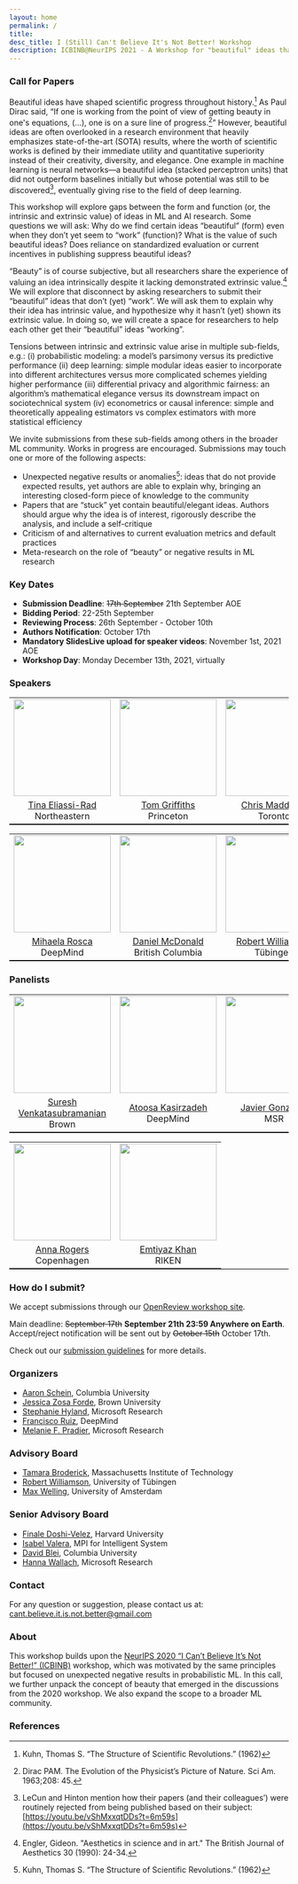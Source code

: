 ```yaml
---
layout: home
permalink: /
title:
desc_title: I (Still) Can't Believe It's Not Better! Workshop
description: ICBINB@NeurIPS 2021 - A Workshop for "beautiful" ideas that *should* have worked
---
```


### Call for Papers

Beautiful ideas have shaped scientific progress throughout history.[^1] As Paul Dirac said, “If one is working from the point of view of getting beauty in one's equations, (…), one is on a sure line of progress.[^2]” However, beautiful ideas are often overlooked in a research environment that heavily emphasizes state-of-the-art (SOTA) results, where the worth of scientific works is defined by their immediate utility and quantitative superiority instead of their creativity, diversity, and elegance. One example in machine learning is neural networks—a beautiful idea (stacked perceptron units) that did not outperform baselines initially but whose potential was still to be discovered[^3], eventually giving rise to the field of deep learning.

This workshop will explore gaps between the form and function (or, the intrinsic and extrinsic value) of ideas in ML and AI research. Some questions we will ask: Why do we find certain ideas “beautiful” (form) even when they don’t yet seem to “work” (function)? What is the value of such beautiful ideas? Does reliance on standardized evaluation or current incentives in publishing suppress beautiful ideas?

“Beauty” is of course subjective, but all researchers share the experience of valuing an idea intrinsically despite it lacking demonstrated extrinsic value.[^4] We will explore that disconnect by asking researchers to submit their “beautiful” ideas that don’t (yet) “work”. We will ask them to explain why their idea has intrinsic value, and hypothesize why it hasn’t (yet) shown its extrinsic value. In doing so, we will create a space for researchers to help each other get their “beautiful” ideas “working”.

Tensions between intrinsic and extrinsic value arise in multiple sub-fields, e.g.:
    (i) probabilistic modeling: a model’s parsimony versus its predictive performance
    (ii) deep learning: simple modular ideas easier to incorporate into different architectures versus more complicated schemes yielding higher performance
    (iii) differential privacy and algorithmic fairness: an algorithm’s mathematical elegance versus its downstream impact on sociotechnical system
    (iv) econometrics or causal inference: simple and theoretically appealing estimators vs complex estimators with more statistical efficiency

We invite submissions from these sub-fields among others in the broader ML community. Works in progress are encouraged. Submissions may touch one or more of the following aspects:
* Unexpected negative results or anomalies[^1]: ideas that do not provide expected results, yet authors are able to explain why, bringing an interesting closed-form piece of knowledge to the community
* Papers that are “stuck” yet contain beautiful/elegant ideas. Authors should argue why the idea is of interest, rigorously describe the analysis, and include a self-critique
* Criticism of and alternatives to current evaluation metrics and default practices
* Meta-research on the role of “beauty” or negative results in ML research

### Key Dates

* **Submission Deadline**: ~~17th September~~ 21th September AOE
* **Bidding Period**: 22-25th September
* **Reviewing Process**: 26th September - October 10th
* **Authors Notification**: October 17th
* **Mandatory SlidesLive upload for speaker videos**:  November 1st, 2021 AOE
* **Workshop Day**: Monday December 13th, 2021, virtually


### Speakers

<table style="width:100%;border-bottom: 1px solid black;">
  <center>
  <tr>
    <td style="text-align:center"><img src="http://eliassi.org/tina2017.png" height="175"></td>
    <td style="text-align:center"><img src="https://cocosci.princeton.edu/tom/griffiths_0_0.jpg" height="175"></td>
    <td style="text-align:center"><img src="https://www.cs.toronto.edu/~cmaddis/pic/HEADSHOT_IAScirc.jpg" height="175"></td>
    <td style="text-align:center"><img src="https://dsideweb.github.io/images/nyalleng-moorosi.jpg" height="175"></td>



  </tr>
  <tr>
  <td style="text-align:center"><a href="http://eliassi.org/">Tina Eliassi-Rad</a> <br> Northeastern </td>
   <td style="text-align:center"><a href="https://cocosci.princeton.edu/tom/index.php">Tom Griffiths</a> <br> Princeton</td>
   <td style="text-align:center"><a href="https://www.cs.toronto.edu/~cmaddis/">Chris Maddison</a> <br> Toronto </td>
   <td style="text-align:center"><a href="">Nyalleng Moorosi</a> <br> Google AI </td>


  </tr>
  </center>
  </table>

  <table style="width:100%;border-bottom: 1px solid black;">
  <tr>
  <td style="text-align:center"><img src="https://avatars.githubusercontent.com/u/2264591?v=4" height="175"></td>
  <td style="text-align:center"><img src="https://avatars.githubusercontent.com/u/20528078?v=4" height="175"></td>
    <td style="text-align:center"><img src="https://assets.pubpub.org/ecmq36io/51583152278875.jpg" height="175"></td>



  </tr>
  <tr>
  <td style="text-align:center"><a href="http://elarosca.net/">Mihaela Rosca</a> <br>DeepMind</td>
   <td style="text-align:center"><a href="https://dajmcdon.github.io/">Daniel McDonald</a> <br> British Columbia </td>
   <td style="text-align:center"><a href="https://uni-tuebingen.de/en/research/core-research/cluster-of-excellence-machine-learning/research/research/cluster-research-groups/professorships/foundations-of-machine-learning-systems/">Robert Williamson</a> <br> Tübingen </td>


  </tr>
</table>

### Panelists


<table style="width:100%;border-bottom: 1px solid black;">
  <center>
  <tr>
    <td style="text-align:center"><img src="https://pbs.twimg.com/profile_images/867463880582340608/b2CozYM-_400x400.jpg" height="175"></td>
    <td style="text-align:center"><img src="https://i2.wp.com/kasirzadeh.org/wp-content/uploads/2021/11/FullSizeRender.jpg?resize=300%2C252" height="175"></td>
  <td style="text-align:center"><img src="https://www.microsoft.com/en-us/research/uploads/prod/2020/05/javier.png" height="175"></td>

  </tr>
  <tr>
   <td style="text-align:center"><a href="https://vivo.brown.edu/display/suresh">Suresh Venkatasubramanian</a> <br> Brown </td>
   <td style="text-align:center"><a href="https://kasirzadeh.org/">Atoosa Kasirzadeh</a> <br> DeepMind</td>
   <td style="text-align:center"><a href="https://javiergonzalezh.github.io/">Javier Gonzalez</a> <br> MSR </td>


  </tr>
  </center>
  </table>

  <table style="width:100%;border-bottom: 1px solid black;">
  <tr>
  <td style="text-align:center"><img src="https://annargrs.github.io/assets/images/aro.jpg" height="175"></td>
    <td style="text-align:center"><img src="https://emtiyaz.github.io/emti_2021.jpg" height="175"></td>



  </tr>
  <tr>
  <td style="text-align:center"><a href="https://annargrs.github.io/">Anna Rogers</a> <br>Copenhagen</td>
  <td style="text-align:center"><a href="https://emtiyaz.github.io/">Emtiyaz Khan</a> <br> RIKEN </td>


  </tr>
</table>


### How do I submit?

We accept submissions through our [OpenReview workshop site](https://openreview.net/group?id=NeurIPS.cc/2021/Workshop/ICBINB).


Main deadline: ~~September 17th~~ **September 21th 23:59 Anywhere on Earth**. Accept/reject notification will be sent out by ~~October 15th~~ October 17th.

Check out our [submission guidelines](https://i-cant-believe-its-not-better.github.io/neurips2021/guidelines/) for more details.

### Organizers

* [Aaron Schein](http://www.columbia.edu/~as5530/), Columbia University
* [Jessica Zosa Forde](https://jzf2101.github.io/), Brown University
* [Stephanie Hyland](https://www.microsoft.com/en-us/research/people/sthyland/), Microsoft Research
* [Francisco Ruiz](https://franrruiz.github.io/), DeepMind
* [Melanie F. Pradier](https://melaniefp.github.io/), Microsoft Research

### Advisory Board

* [Tamara Broderick](https://people.csail.mit.edu/tbroderick/), Massachusetts Institute of Technology
* [Robert Williamson](https://uni-tuebingen.de/en/research/core-research/cluster-of-excellence-machine-learning/research/research/cluster-research-groups/professorships/foundations-of-machine-learning-systems/), University of Tübingen
* [Max Welling](https://staff.fnwi.uva.nl/m.welling/), University of Amsterdam

### Senior Advisory Board

* [Finale Doshi-Velez](https://finale.seas.harvard.edu/), Harvard University
* [Isabel Valera](https://ivaleram.github.io/), MPI for Intelligent System
* [David Blei](http://www.cs.columbia.edu/~blei/), Columbia University
* [Hanna Wallach](http://dirichlet.net/), Microsoft Research

### Contact

For any question or suggestion, please contact us at: <cant.believe.it.is.not.better@gmail.com>

### About

This workshop builds upon the [NeurIPS 2020 “I Can’t Believe It’s Not Better!” (ICBINB)](https://i-cant-believe-its-not-better.github.io/neurips2020/) workshop, which was motivated by the same principles but focused on unexpected negative results in probabilistic ML. In this call, we further unpack the concept of beauty that emerged in the discussions from the 2020 workshop. We also expand the scope to a broader ML community.

### References

[^1]: Kuhn, Thomas S. “The Structure of Scientific Revolutions.” (1962)
[^2]: Dirac PAM. The Evolution of the Physicist’s Picture of Nature. Sci Am. 1963;208: 45.
[^3]: LeCun and Hinton mention how their papers (and their colleagues’) were routinely rejected from being published based on their subject: [https://youtu.be/vShMxxqtDDs?t=6m59s](https://youtu.be/vShMxxqtDDs?t=6m59s)
[^4]: Engler, Gideon. "Aesthetics in science and in art." The British Journal of Aesthetics 30 (1990): 24-34.
